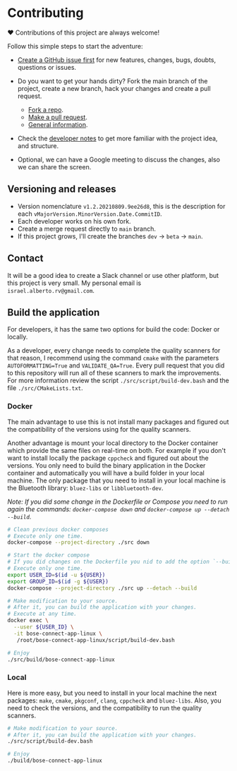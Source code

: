# Contributing

❤ Contributions of this project are always welcome!

Follow this simple steps to start the adventure:

- [Create a GitHub issue first][new-issue] for new features, changes, bugs,
  doubts, questions or issues.

- Do you want to get your hands dirty? Fork the main branch of the project,
  create a new branch, hack your changes and create a pull request.
    - [Fork a repo][fork-a-repo].
    - [Make a pull request][about-pull-requests].
    - [General information][contribute-github].

- Check the [developer notes][development-notes] to get more familiar with the
  project idea, and structure.

- Optional, we can have a Google meeting to discuss the changes, also we can
  share the screen.

## Versioning and releases

- Version nomenclature `v1.2.20210809.9ee26d8`, this is the description for
  each `vMajorVersion.MinorVersion.Date.CommitID`.
- Each developer works on his own fork.
- Create a merge request directly to `main` branch.
- If this project grows, I'll create the branches `dev` -> `beta` ->
  `main`.

## Contact

It will be a good idea to create a Slack channel or use other platform, but
this project is very small. My personal email is `israel.alberto.rv@gmail.com`.

## Build the application

For developers, it has the same two options for build the code: Docker or
locally.

As a developer, every change needs to complete the quality scanners for that
reason, I recommend using the command `cmake` with the parameters
`AUTOFORMATTING=True` and `VALIDATE_QA=True`. Every pull request that you did
to this repository will run all of these scanners to mark the improvements. For
more information review the script `./src/script/build-dev.bash` and the file
`./src/CMakeLists.txt`.

### Docker

The main advantage to use this is not install many packages and figured out the
compatibility of the versions using for the quality scanners.

Another advantage is mount your local directory to the Docker container which
provide the same files on real-time on both. For example if you don't want to
install locally the package `cppcheck` and figured out about the versions. You
only need to build the binary application in the Docker container and
automatically you will have a build folder in your local machine. The only
package that you need to install in your local machine is the Bluetooth
library: `bluez-libs` or `libbluetooth-dev`.

*Note: If you did some change in the Dockerfile or Compose you need to run
again the commands: `docker-compose down` and
`docker-compose up --detach --build`.*

```bash
# Clean previous docker composes
# Execute only one time.
docker-compose --project-directory ./src down

# Start the docker compose
# If you did changes on the Dockerfile you nid to add the option `--build`
# Execute only one time.
export USER_ID=$(id -u ${USER})
export GROUP_ID=$(id -g ${USER})
docker-compose --project-directory ./src up --detach --build

# Make modification to your source.
# After it, you can build the application with your changes.
# Execute at any time.
docker exec \
  --user ${USER_ID} \
  -it bose-connect-app-linux \
   /root/bose-connect-app-linux/script/build-dev.bash

# Enjoy
./src/build/bose-connect-app-linux
```

### Local

Here is more easy, but you need to install in your local machine the next
packages: `make`, `cmake`, `pkgconf`, `clang`, `cppcheck` and `bluez-libs`.
Also, you need to check the versions, and the compatibility to run the quality
scanners.

```bash
# Make modification to your source.
# After it, you can build the application with your changes.
./src/script/build-dev.bash

# Enjoy
./build/bose-connect-app-linux
```

[new-issue]: https://github.com/airvzxf/bose-connect-app-linux/issues/new

[fork-a-repo]: https://help.github.com/articles/fork-a-repo/

[about-pull-requests]: https://help.github.com/articles/about-pull-requests/

[contribute-github]: https://docs.github.com/en/github/collaborating-with-pull-requests

[development-notes]: ./DEVELOPMENT.md
